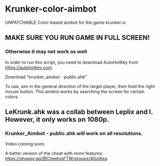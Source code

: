 # Krunker-color-aimbot
UNPATCHABLE Color-based aimbot for the game krunker.io 

## MAKE SURE YOU RUN GAME IN FULL SCREEN! 
### Otherwise it may not work as well 

In order to run this script, you need to download AutoHotKey from https://autohotkey.com 

Download "krunker_aimbot - public.ahk" 

To use, aim in the general direction of the target player, then hold the right mouse button. 
This aimbot works by searching the screen for certain colors. 

## LeKrunk.ahk was a collab between Leplix and I. However, it only works on 1080p. 
### Krunker_Aimbot - public.ahk will work on all resolutions. 

Video coming soon. 

A better version of the cheat with more features: https://shoppy.gg/@CheetosFTW/groups/4GxiKea 
